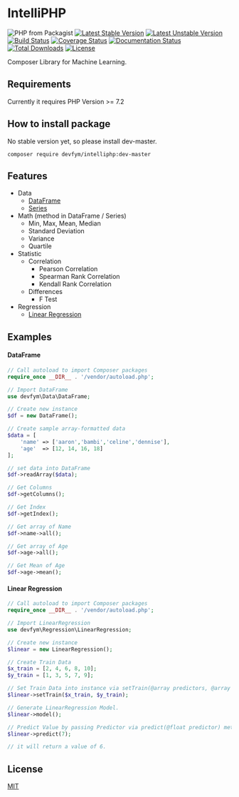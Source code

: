 # IntelliPHP
![PHP from Packagist](https://img.shields.io/packagist/php-v/devfym/intelliphp)
[![Latest Stable Version](https://poser.pugx.org/devfym/intelliphp/v/stable)](https://packagist.org/packages/devfym/intelliphp)
[![Latest Unstable Version](https://poser.pugx.org/devfym/intelliphp/v/unstable)](https://packagist.org/packages/devfym/intelliphp)
[![Build Status](https://travis-ci.com/devfym/intelliphp.svg?branch=master)](https://travis-ci.com/devfym/intelliphp)
[![Coverage Status](https://coveralls.io/repos/github/devfym/intelliphp/badge.svg?branch=develop)](https://coveralls.io/github/devfym/intelliphp?branch=develop)
[![Documentation Status](https://readthedocs.org/projects/intelliphp/badge/?version=latest)](https://intelliphp.readthedocs.io/en/latest/?badge=latest)
[![Total Downloads](https://poser.pugx.org/devfym/intelliphp/downloads)](https://packagist.org/packages/devfym/intelliphp)
[![License](https://poser.pugx.org/devfym/intelliphp/license)](https://packagist.org/packages/devfym/intelliphp)

Composer Library for Machine Learning.

## Requirements

Currently it requires PHP Version >= 7.2

## How to install package

No stable version yet, so please install dev-master.

```composer require devfym/intelliphp:dev-master```

## Features

- Data
    - [DataFrame](docs/Data/DataFrame.md)
    - [Series](docs/Data/Series.md)
- Math (method in DataFrame / Series)
    - Min, Max, Mean, Median
    - Standard Deviation
    - Variance
    - Quartile
- Statistic
    - Correlation
        - Pearson Correlation
        - Spearman Rank Correlation
        - Kendall Rank Correlation
    - Differences
        - F Test
- Regression
    - [Linear Regression](docs/Regression/LinearRegression.md)
 
## Examples

#### DataFrame

```php
// Call autoload to import Composer packages
require_once __DIR__ . '/vendor/autoload.php';

// Import DataFrame
use devfym\Data\DataFrame;

// Create new instance
$df = new DataFrame();

// Create sample array-formatted data
$data = [
    'name' => ['aaron','bambi','celine','dennise'],
    'age'  => [12, 14, 16, 18]
];

// set data into DataFrame
$df->readArray($data);

// Get Columns
$df->getColumns();

// Get Index
$df->getIndex();

// Get array of Name
$df->name->all();

// Get array of Age
$df->age->all();

// Get Mean of Age
$df->age->mean();

```

#### Linear Regression

```php
// Call autoload to import Composer packages
require_once __DIR__ . '/vendor/autoload.php';

// Import LinearRegression
use devfym\Regression\LinearRegression;

// Create new instance 
$linear = new LinearRegression();

// Create Train Data
$x_train = [2, 4, 6, 8, 10];
$y_train = [1, 3, 5, 7, 9];

// Set Train Data into instance via setTrain(@array predictors, @array outcomes) method. 
$linear->setTrain($x_train, $y_train);

// Generate LinearRegression Model.
$linear->model();

// Predict Value by passing Predictor via predict(@float predictor) method.
$linear->predict(7);

// it will return a value of 6.
```

## License

[MIT](LICENSE)
